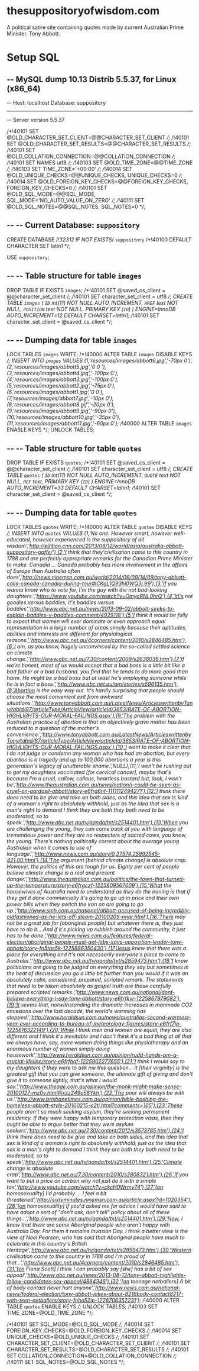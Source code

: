 thesuppositoryofwisdom.com
==========================

A political satire site containing quotes made by current Australian Prime Minister. Tony Abbott.

Setup SQL
==========
-- MySQL dump 10.13  Distrib 5.5.37, for Linux (x86_64)
--
-- Host: localhost    Database: suppository
-- ------------------------------------------------------
-- Server version       5.5.37

/*!40101 SET @OLD_CHARACTER_SET_CLIENT=@@CHARACTER_SET_CLIENT */;
/*!40101 SET @OLD_CHARACTER_SET_RESULTS=@@CHARACTER_SET_RESULTS */;
/*!40101 SET @OLD_COLLATION_CONNECTION=@@COLLATION_CONNECTION */;
/*!40101 SET NAMES utf8 */;
/*!40103 SET @OLD_TIME_ZONE=@@TIME_ZONE */;
/*!40103 SET TIME_ZONE='+00:00' */;
/*!40014 SET @OLD_UNIQUE_CHECKS=@@UNIQUE_CHECKS, UNIQUE_CHECKS=0 */;
/*!40014 SET @OLD_FOREIGN_KEY_CHECKS=@@FOREIGN_KEY_CHECKS, FOREIGN_KEY_CHECKS=0 */;
/*!40101 SET @OLD_SQL_MODE=@@SQL_MODE, SQL_MODE='NO_AUTO_VALUE_ON_ZERO' */;
/*!40111 SET @OLD_SQL_NOTES=@@SQL_NOTES, SQL_NOTES=0 */;

--
-- Current Database: `suppository`
--

CREATE DATABASE /*!32312 IF NOT EXISTS*/ `suppository` /*!40100 DEFAULT CHARACTER SET latin1 */;

USE `suppository`;

--
-- Table structure for table `images`
--

DROP TABLE IF EXISTS `images`;
/*!40101 SET @saved_cs_client     = @@character_set_client */;
/*!40101 SET character_set_client = utf8 */;
CREATE TABLE `images` (
  `ID` int(11) NOT NULL AUTO_INCREMENT,
  `HREF` text NOT NULL,
  `POSITION` text NOT NULL,
  PRIMARY KEY (`ID`)
) ENGINE=InnoDB AUTO_INCREMENT=12 DEFAULT CHARSET=latin1;
/*!40101 SET character_set_client = @saved_cs_client */;

--
-- Dumping data for table `images`
--

LOCK TABLES `images` WRITE;
/*!40000 ALTER TABLE `images` DISABLE KEYS */;
INSERT INTO `images` VALUES (1,'resources/images/abbott6.jpg','-70px 0'),(2,'resources/images/abbott5.jpg','0 0 '),(3,'resources/images/abbott4.jpg','-100px 0'),(4,'resources/images/abbott3.jpg','-100px 0'),(5,'resources/images/abbott2.jpg','-75px 0'),(6,'resources/images/abbott1.jpg','0 0'),(7,'resources/images/abbott7.jpg','-10px 0'),(8,'resources/images/abbott8.gif','-20px 0'),(9,'resources/images/abbott9.jpg','-90px 0'),(10,'resources/images/abbott10.jpg','-35px 0'),(11,'resources/images/abbott11.jpg','-60px 0');
/*!40000 ALTER TABLE `images` ENABLE KEYS */;
UNLOCK TABLES;

--
-- Table structure for table `quotes`
--

DROP TABLE IF EXISTS `quotes`;
/*!40101 SET @saved_cs_client     = @@character_set_client */;
/*!40101 SET character_set_client = utf8 */;
CREATE TABLE `quotes` (
  `ID` int(11) NOT NULL AUTO_INCREMENT,
  `QUOTE` text NOT NULL,
  `REF` text,
  PRIMARY KEY (`ID`)
) ENGINE=InnoDB AUTO_INCREMENT=33 DEFAULT CHARSET=latin1;
/*!40101 SET character_set_client = @saved_cs_client */;

--
-- Dumping data for table `quotes`
--

LOCK TABLES `quotes` WRITE;
/*!40000 ALTER TABLE `quotes` DISABLE KEYS */;
INSERT INTO `quotes` VALUES (1,'No one. However smart, however well-educated, however experienced is the suppository of all wisdom','http://edition.cnn.com/2013/08/12/world/asia/australia-abbott-suppository-gaffe/'),(2,'I think that they\'civilisation came to this country in 1788 and are perfectly appropriate remarks for the Canadian Prime Minister to make. Canadia ... Canada probably has more involvement in the affairs of Europe than Australia often does','http://news.ninemsn.com.au/world/2014/06/09/14/09/tony-abbott-calls-canada-canadia-during-tour#lCKgL1Q93hl0WQ3j.99'),(3,'If you wanna know who to vote for, I\'m the guy with the not bad-looking daughters.','https://www.youtube.com/watch?v=OmyoRNL0hrQ'),(4,'It\'s not goodies versus baddies, it\'s baddies versus baddies','http://www.abc.net.au/news/2013-09-02/abbott-seeks-to-explain-baddies-v-baddies-comment/4929118'),(5,'I think it would be folly to expect that women will ever dominate or even approach equal representation in a large number of areas simply because their aptitudes, abilities and interests are different for physiological reasons.','http://www.abc.net.au/4corners/content/2010/s2846485.htm'),(6,'I am, as you know, hugely unconvinced by the so-called settled science on climate change.','http://www.abc.net.au/7.30/content/2009/s2638036.htm'),(7,'If we\'re honest, most of us would accept that a bad boss is a little bit like a bad father or a bad husband. you find that he tends to do more good than harm. He might be a bad boss but at least he\'s employing someone while he is in fact a boss.','http://www.abc.net.au/am/stories/s596135.htm'),(8,'Abortion is the easy way out. It\'s hardly surprising that people should choose the most convenient exit from awkward situations.','http://www.tonyabbott.com.au/LatestNews/ArticleswrittenbyTony/tabid/87/articleType/ArticleView/articleId/3653/RATE-OF-ABORTION-HIGHLIGHTS-OUR-MORAL-FAILINGS.aspx'),(9,'The problem with the Australian practice of abortion is that an objectively grave matter has been reduced to a question of the mother\'s convenience.','http://www.tonyabbott.com.au/LatestNews/ArticleswrittenbyTony/tabid/87/articleType/ArticleView/articleId/3653/RATE-OF-ABORTION-HIGHLIGHTS-OUR-MORAL-FAILINGS.aspx'),(10,'I want to make it clear that I do not judge or condemn any woman who has had an abortion, but every abortion is a tragedy and up to 100,000 abortions a year is this generation\'s legacy of unutterable shame.',NULL),(11,'I won\'t be rushing out to get my daughters vaccinated [for cervical cancer], maybe that\'s because I\'m a cruel, callow, callous, heartless bastard but, look, I won\'t be','http://www.theaustralian.com.au/news/nation/i-could-be-seen-as-cruel-on-gardasil-abbott/story-e6frg6nf-1111112494271'),(12,'I think there does need to be give and take on both sides, and this idea that sex is kind of a woman\'s right to absolutely withhold, just as the idea that sex is a man\'s right to demand I think they are both they both need to be moderated, so to speak.','http://www.abc.net.au/tv/qanda/txt/s2514401.htm'),(13,'When you are challenging the young, they can come back at you with language of tremendous power and they are no respecters of sacred cows, you know, the young. There\'s nothing politically correct about the average young Australian when it comes to use of language.','http://www.news.com.au/story/0,27574,25992545-421,00.html'),(14,'The argument [behind climate change] is absolute crap. However, the politics of this are tough for us. Eighty per cent of people believe climate change is a real and present danger.','http://www.theaustralian.com.au/politics/the-town-that-turned-up-the-temperature/story-e6frgczf-1225809567009'),(15,'What the housewives of Australia need to understand as they do the ironing is that if they get it done commercially it\'s going to go up in price and their own power bills when they switch the iron on are going to go up.','http://www.smh.com.au/national/abbott-accused-of-being-incredibly-oldfashioned-as-he-lets-off-steam-20100209-nnqr.html'),(16,'There may not be a great job for [aboriginal people] but whatever there is, they just have to do it... And if it\'s picking up rubbish around the community, it just has to be done.','http://www.news.com.au/features/federal-election/aboriginal-people-must-get-jobs-says-opposition-leader-tony-abbott/story-fn5tas5k-1225886350430'),(17,'Jesus knew that there was a place for everything and it\'s not necessarily everyone\'s place to come to Australia.','http://www.abc.net.au/tv/qanda/txt/s2859473.htm'),(18,'I know politicians are going to be judged on everything they say but sometimes in the heat of discussion you go a little bit further than you would if it was an absolutely calm, considered, prepared, scripted remark. The statements that need to be taken absolutely as gospel truth are those carefully prepared scripted remarks.','http://www.news.com.au/national/dont-believe-everything-i-say-tony-abbott/story-e6frfkvr-1225867979082'),(19,'It seems that, notwithstanding the dramatic increases in manmade CO2 emissions over the last decade, the world\'s warming has stopped.','http://www.heraldsun.com.au/news/australias-second-warmest-year-ever-according-to-bureau-of-meteorology-figures/story-e6frf7jo-1225816322149'),(20,'While I think men and women are equal, they are also different and I think it\'s inevitable and I don\'t think it\'s a bad thing at all that we always have, say, more women doing things like physiotherapy and an enormous number of women simply doing housework','http://www.heraldsun.com.au/opinion/rudd-hands-pm-a-crucial-lifeline/story-e6frfhqf-1225902277655'),(21,'I think I would say to my daughters if they were to ask me this question... it [their virginity] is the greatest gift that you can give someone, the ultimate gift of giving and don\'t give it to someone lightly, that\'s what I would say.','http://www.theage.com.au/opinion/the-monk-might-make-sense-20100127-mz0v.html#ixzz249o58Ykh'),(22,'The poor will always be with us.','http://www.brisbanetimes.com.au/opinion/bible-bashing-the-homeless-abbott-style-20100215-o2tj.html?comments=105'),(23,'These people aren\'t so much seeking asylum, they\'re seeking permanent residency. If they were happy with temporary protection visas, then they might be able to argue better that they were asylum seekers','http://www.abc.net.au/7.30/content/2012/s3573785.htm'),(24,'I think there does need to be give and take on both sides, and this idea that sex is kind of a woman\'s right to absolutely withhold, just as the idea that sex is a man\'s right to demand I think they are both they both need to be moderated, so to speak','http://www.abc.net.au/tv/qanda/txt/s2514401.htm'),(25,'Climate change is absolute crap','http://www.abc.net.au/7.30/content/2010/s2808321.htm'),(26,'If you want to put a price on carbon why not just do it with a simple tax','http://www.youtube.com/watch?v=ckcH0Wrmy74'),(27,'[on homosexuality] I\'d probably ... I feel a bit threatened','http://sixtyminutes.ninemsn.com.au/article.aspx?id=1020354'),(28,'[on homosexuality] If you\'d asked me for advice I would have said to have adopt a sort of \"don\'t ask, don\'t tell\" policy about all of these things...','http://www.abc.net.au/tv/qanda/txt/s2514401.htm'),(29,'Now, I know that there are some Aboriginal people who aren\'t happy with Australia Day. For them it remains Invasion Day. I think a better view is the view of Noel Pearson, who has said that Aboriginal people have much to celebrate in this country\'s British Heritage','http://www.abc.net.au/tv/qanda/txt/s2859473.htm'),(30,'Western civilisation came to this country in 1788 and I\'m proud of that...','http://www.abc.net.au/4corners/content/2010/s2846485.htm'),(31,'[on Fiona Scott] I think I can probably say [she] has a bit of sex appeal','http://www.abc.net.au/news/2013-08-13/tony-abbott-highlights-fellow-candidates-sex-appeal/4884346'),(32,'[on teenage netballers] A bit of body contact never hurt anyone','http://www.news.com.au/national-news/federal-election/tony-abbott-jokes-about-8216body-contact8217-with-teen-netballers/story-fnho52ip-1226706352231');
/*!40000 ALTER TABLE `quotes` ENABLE KEYS */;
UNLOCK TABLES;
/*!40103 SET TIME_ZONE=@OLD_TIME_ZONE */;

/*!40101 SET SQL_MODE=@OLD_SQL_MODE */;
/*!40014 SET FOREIGN_KEY_CHECKS=@OLD_FOREIGN_KEY_CHECKS */;
/*!40014 SET UNIQUE_CHECKS=@OLD_UNIQUE_CHECKS */;
/*!40101 SET CHARACTER_SET_CLIENT=@OLD_CHARACTER_SET_CLIENT */;
/*!40101 SET CHARACTER_SET_RESULTS=@OLD_CHARACTER_SET_RESULTS */;
/*!40101 SET COLLATION_CONNECTION=@OLD_COLLATION_CONNECTION */;
/*!40111 SET SQL_NOTES=@OLD_SQL_NOTES */;
